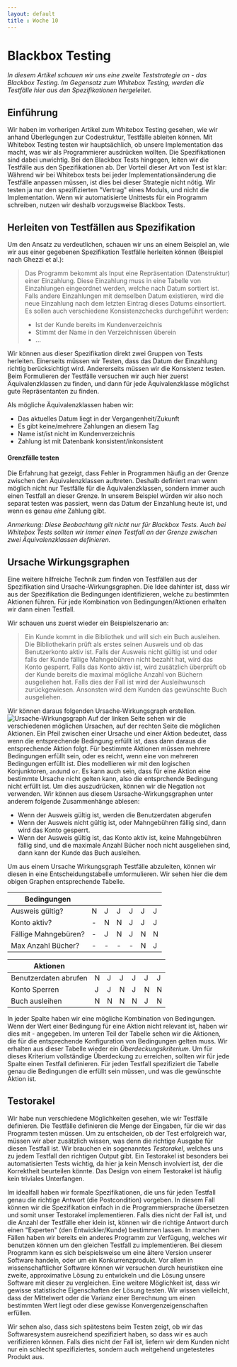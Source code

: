 ```yaml
---
layout: default
title : Woche 10
---
```

# Blackbox Testing

*In diesem Artikel schauen wir uns eine zweite Teststrategie an - das Blackbox Testing.
Im Gegensatz zum Whitebox Testing, werden die Testfälle hier aus den Spezifikationen
hergeleitet.*

## Einführung
Wir haben im vorherigen Artikel zum Whitebox Testing gesehen, wie wir anhand Überlegungen zur
Codestruktur, Testfälle ableiten können. Mit Whitebox Testing testen wir hauptsächlich, ob
unsere Implementation das macht, was wir als Programmierer ausdrücken wollten. Die Spezifikationen sind
dabei unwichtig. Bei den Blackbox Tests hingegen, leiten wir die Testfälle aus den Spezifikationen ab.
Der Vorteil dieser Art von Test ist klar: Während wir bei Whitebox tests bei jeder Implementationsänderung die Testfälle anpassen müssen, ist dies bei dieser Strategie nicht nötig. Wir testen ja nur den spezifizierten "Vertrag" eines Moduls, und nicht die Implementation. Wenn wir automatisierte Unittests für ein Programm schreiben, nutzen
wir deshalb vorzugsweise Blackbox Tests.

## Herleiten von Testfällen aus Spezifikation

Um den Ansatz zu verdeutlichen, schauen wir uns an einem Beispiel an, wie wir aus einer gegebenen Spezifikation
Testfälle herleiten können (Beispiel nach Ghezzi et al.):

> Das Programm bekommt als Input eine Repr&auml;sentation (Datenstruktur) einer Einzahlung.
> Diese Einzahlung muss in eine Tabelle
> von Einzahlungen eingeordnet werden, welche nach Datum sortiert ist. Falls andere Einzahlungen mit
> demselben Datum existieren, wird die neue Einzahlung nach dem letzten Eintrag dieses Datums einsortiert.
> Es sollen auch verschiedene Konsistenzchecks durchgef&uuml;hrt werden:
> * Ist der Kunde bereits im Kundenverzeichnis
> * Stimmt der Name in den Verzeichnissen &uuml;berein
> * ...


Wir können aus dieser Spezifikation direkt zwei Gruppen von Tests herleiten. Einerseits müssen wir Testen,
dass das Datum der Einzahlung richtig berücksichtigt wird. Andererseits müssen wir die Konsistenz testen.
Beim Formulieren der Testfälle versuchen wir auch hier zuerst Äquivalenzklassen zu finden, und dann
für jede Äquivalenzklasse möglichst gute Repräsentanten zu finden.

Als mögliche Äquivalenzklassen haben wir:
* Das aktuelles Datum liegt in der Vergangenheit/Zukunft
* Es gibt keine/mehrere Zahlungen an diesem Tag
* Name ist/ist nicht im Kundenverzeichnis
* Zahlung ist mit Datenbank konsistent/inkonsistent


#### Grenzfälle testen
Die Erfahrung hat gezeigt, dass Fehler in Programmen häufig an der Grenze zwischen den Äquivalenzklassen auftreten.
Deshalb definiert man wenn möglich nicht nur  Testfälle für die Äquivalenzklassen, sondern immer auch
einen Testfall an dieser Grenze. In unserem Beispiel würden wir also noch separat testen was passiert,
wenn das Datum der Einzahlung heute ist, und wenn es genau *eine* Zahlung gibt.

*Anmerkung: Diese Beobachtung gilt nicht nur für Blackbox Tests. Auch bei Whitebox Tests sollten wir immer
einen Testfall an der Grenze zwischen zwei Äquivalenzklassen definieren.*


## Ursache Wirkungsgraphen

Eine weitere hilfreiche Technik zum finden von Testfällen aus der Spezifikation sind Ursache-Wirkungsgraphen.
Die Idee dahinter ist, dass wir aus der Spezifikation die Bedingungen identifizieren, welche zu bestimmten Aktionen führen. Für jede Kombination von Bedingungen/Aktionen erhalten wir dann einen Testfall.

Wir schauen uns zuerst wieder ein Beispielszenario an:
> Ein Kunde kommt in die Bibliothek und will sich ein Buch ausleihen.
> Die Bibliothekarin prüft als erstes seinen Ausweis und ob das Benutzerkonto aktiv ist.
> Falls der Ausweis nicht gültig ist und oder falls der Kunde fällige Mahngebühren nicht bezahlt hat,
> wird das Konto gesperrt. Falls das Konto aktiv ist, wird zusätzlich überprüft ob der Kunde bereits
> die maximal mögliche Anzahl von Büchern ausgeliehen hat.
> Falls dies der Fall ist wird der Ausleihwunsch zurückgewiesen.
> Ansonsten wird dem Kunden das gewünschte Buch ausgeliehen.

Wir können daraus folgenden Ursache-Wirkungsgraph erstellen. ![Ursache-Wirkungsgraph](../slides/images/cause-effect-graph.png)
Auf der linken Seite sehen wir die verschiedenen möglichen Ursachen, auf der rechten Seite die möglichen Aktionen.
Ein Pfeil zwischen einer Ursache und einer Aktion bedeutet, dass wenn die entsprechende Bedingung erfüllt ist, dass dann daraus die entsprechende Aktion folgt. Für bestimmte Aktionen müssen mehrere Bedingungen erfüllt sein, oder es reicht, wenn eine von mehreren Bedingungen erfüllt ist. Dies modellieren wir mit den logischen Konjunktoren, ```and```und ```or```.  Es kann auch sein, dass für eine Aktion eine bestimmte Ursache nicht gelten kann, also die entsprchende Bedingung nicht erfüllt ist. Um dies auszudrücken, können wir die Negation ```not``` verwenden.
Wir können aus diesem Usrsache-Wirkungsgraphen unter anderem folgende Zusammenhänge ablesen:

* Wenn der Ausweis gültig ist, werden die Benutzerdaten abgerufen
* Wenn der Ausweis nicht gültig ist, oder Mahngebühren fällig sind, dann wird das Konto gesperrt.
* Wenn der Ausweis gültig ist, das Konto aktiv ist, keine Mahngebühren fällig sind, und die maximale Anzahl Bücher noch nicht ausgeliehen sind, dann kann der Kunde das Buch ausleihen.

Um aus einem Ursache Wirkungsgraph Testfälle abzuleiten, können wir diesen in eine Entscheidungstabelle umformulieren.
Wir sehen hier die dem obigen Graphen entsprechende Tabelle.

|Bedingungen|||||||
|----------|---|---|---|---|---|---|
| Ausweis gültig?      | N | J | J | J | J | J |
| Konto aktiv?         | - | N | N | J | J | J |
| Fällige Mahngebüren? | - | J | N | J | N | N |
| Max Anzahl Bücher?   | - | - | - | - | N | J |

| Aktionen |||||||
|----------|---|---|---|---|---|---|
| Benutzerdaten abrufen | N | J | J | J | J| J |
| Konto Sperren | J | J | N | J | N | N |
| Buch ausleihen | N | N | N | N | J | N |

In jeder Spalte haben wir eine mögliche Kombination von Bedingungen. Wenn der Wert einer Bedingung für eine Aktion nicht relevant ist, haben wir dies mit - angegeben.  Im unteren Teil der Tabelle sehen wir die Aktionen, die für die
entsprechende Konfiguration von Bedingungen gelten muss. Wir erhalten aus dieser Tabelle wieder ein *Überdeckungskriterium*. Um für dieses Kriterium vollständige Überdeckung zu erreichen, sollten wir für jede Spalte einen Testfall definieren. Für jeden Testfall spezifiziert die Tabelle genau die Bedingungen die erfüllt sein müssen, und was die gewünschte Aktion ist.


## Testorakel

Wir habe nun verschiedene Möglichkeiten gesehen, wie wir Testfälle definieren. Die Testfälle definieren die
Menge der Eingaben, für die wir das Programm testen müssen. Um zu entscheiden, ob der Test erfolgreich war,
müssen wir aber zusätzlich wissen, was denn die richtige Ausgabe für diesen Testfall ist. Wir brauchen ein
sogenanntes *Testorakel*, welches uns zu jedem Testfall den richtigen Output gibt. Ein Testorakel ist besonders
bei automatisierten Tests wichtig, da hier ja kein Mensch involviert ist, der die Korrektheit beurteilen könnte.
Das Design von einem Testorakel ist häufig kein triviales Unterfangen.

Im idealfall haben wir formale Spezifikationen, die uns für jeden Testfall genau die richtige Antwort (die Postcondition) vorgeben. In diesem Fall können wir die Spezifikation einfach in die Programmiersprache übersetzen und somit unser Testorakel
implementieren. Falls dies nicht der Fall ist, und die Anzahl der Testfälle eher klein ist, können wir die richtige
Antwort durch einen "Experten" (den Entwickler/Kunde) bestimmen lassen. In manchen Fällen haben wir bereits ein anderes Programm zur Verfügung, welches wir benutzen können um den gleichen Testfall zu implementieren.
Bei diesem Programm kann es sich beispielsweise um eine ältere Version unserer Software handeln, oder um ein Konkurrenzprodukt. Vor allem in
wissenschaftlicher Software können wir versuchen durch heuristiken eine zweite, approximative Lösung zu entwickeln und
die Lösung unsere Software mit dieser zu vergleichen. Eine weitere Möglichkeit ist, dass wir gewisse statistische Eigenschaften der Lösung testen. Wir wissen vielleicht, dass der Mittelwert oder die Varianz einer Berechnung um einen
bestimmten Wert liegt oder diese gewisse Konvergenzeigenschaften erfüllen.

Wir sehen also, dass sich spätestens beim Testen zeigt, ob wir das Softwaresystem ausreichend spezifiziert haben,
so dass wir es auch verifizieren können. Falls dies nicht der Fall ist, liefern wir dem Kunden nicht nur ein schlecht spezifiziertes, sondern auch weitgehend ungetestetes Produkt aus.

<!--
                <section>
                    <h3>Unit Tests</h3>
                    <ul>
                        <li>Weshalb wird f&uuml;r automatisierte Unit Tests Black Box Testing empfohlen?</li>
                        <li>Wie helfen uns Entscheidungstabellen systematisch zu testen?</li>
                        <li>Was ist ein Testorakel?</li>
                        <ul><li>Weshalb sind Testorakel einfacher f&uuml;r Black box Tests als f&uuml;r White box Tests zu definieren?</li></ul>
                        <li>Weshalb sollte man immer Elemente an der Grenze von &Auml;quivalenzklassen testen?</li>
                    </ul>
                </section>
                -->
